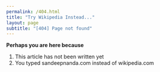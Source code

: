 ```yaml
---
permalink: /404.html
title: "Try Wikipedia Instead..."
layout: page
subtitle: "[404] Page not found"
---
```


**Perhaps you are here because**

1. This article has not been written yet
2. You typed sandeepnanda.com instead of wikipedia.com
